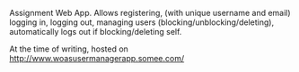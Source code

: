 Assignment Web App. Allows registering, (with unique username and email) logging in, logging out, managing users (blocking/unblocking/deleting), automatically logs out if blocking/deleting self. 

At the time of writing, hosted on http://www.woasusermanagerapp.somee.com/
